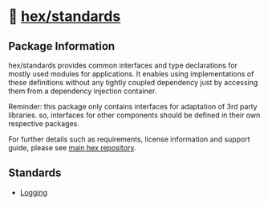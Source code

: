 # 📑 [hex/standards](https://github.com/eser/hex/tree/dev/pkg/standards)

## Package Information

hex/standards provides common interfaces and type declarations for mostly used
modules for applications. It enables using implementations of these definitions
without any tightly coupled dependency just by accessing them from a dependency
injection container.

Reminder: this package only contains interfaces for adaptation of 3rd party
libraries. so, interfaces for other components should be defined in their own
respective packages.

For further details such as requirements, license information and support guide,
please see [main hex repository](https://github.com/eser/hex).

## Standards

- [Logging](logging.ts)
